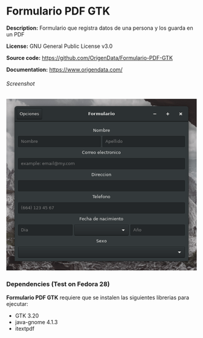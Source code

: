 Formulario PDF GTK
=========================
**Description:** Formulario que registra datos de una persona y los guarda en un PDF

**License:** GNU General Public License v3.0

**Source code:** https://github.com/OrigenData/Formulario-PDF-GTK	

**Documentation:** https://www.origendata.com/

###### Screenshot
![](data/screenshots/screenshot1.png)

### Dependencies (Test on Fedora 28)

**Formulario PDF GTK** requiere que se instalen las siguientes librerias para ejecutar:
* GTK 3.20
* java-gnome 4.1.3
* itextpdf